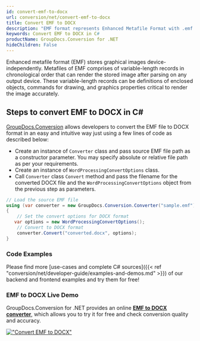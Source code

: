 ```yaml
---
id: convert-emf-to-docx
url: conversion/net/convert-emf-to-docx
title: Convert EMF to DOCX
description: "EMF format represents Enhanced Metafile Format with .emf extension. Learn how to convert EMF to DOCX file programmatically in C# language using GroupDocs.Conversion for .NET library."
keywords: Convert EMF to DOCX in C#
productName: GroupDocs.Conversion for .NET
hideChildren: False
---
```


Enhanced metafile format (EMF) stores graphical images device-independently. Metafiles of EMF comprises of variable-length records in chronological order that can render the stored image after parsing on any output device. These variable-length records can be definitions of enclosed objects, commands for drawing, and graphics properties critical to render the image accurately.

## Steps to convert EMF to DOCX in C#

[GroupDocs.Conversion](https://products.groupdocs.com/conversion/net) allows developers to convert the EMF file to DOCX format in an easy and intuitive way just using a few lines of code as described below:

* Create an instance of `Converter` class and pass source EMF file path as a constructor parameter. You may specify absolute or relative file path as per your requirements. 
* Create an instance of `WordProcessingConvertOptions` class.
* Call `Converter` class `Convert` method and pass the filename for the converted DOCX file and the `WordProcessingConvertOptions` object from the previous step as parameters.

```csharp
// Load the source EMF file
using (var converter = new GroupDocs.Conversion.Converter("sample.emf"))
{
    // Set the convert options for DOCX format
   var options = new WordProcessingConvertOptions();
    // Convert to DOCX format
    converter.Convert("converted.docx", options);
}
```

### Code Examples

Please find more [use-cases and complete C# sources]({{< ref "conversion/net/developer-guide/examples-and-demos.md" >}}) of our backend and frontend examples and try them for free!

### EMF to DOCX Live Demo

GroupDocs.Conversion for .NET provides an online [**EMF to DOCX converter**](https://products.groupdocs.app/conversion/emf-to-docx), which allows you to try it for free and check conversion quality and accuracy.

[!["Convert EMF to DOCX"](conversion/net/images/convert-to-docx/convert-emf-to-docx.png)](https://products.groupdocs.app/conversion/emf-to-docx)